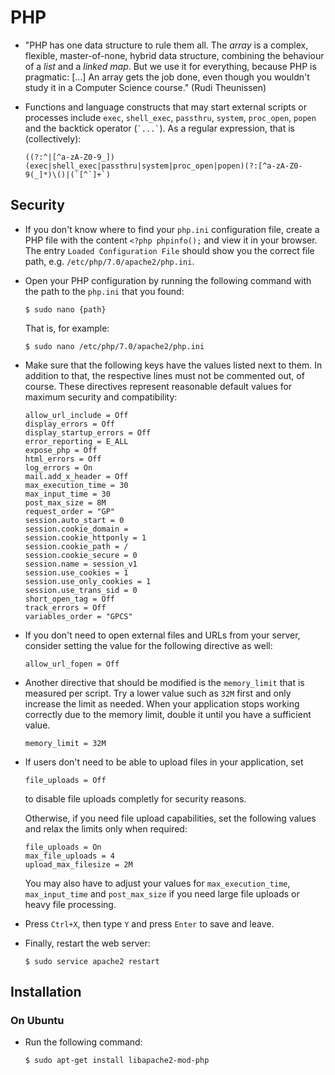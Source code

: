 # PHP

 * "PHP has one data structure to rule them all. The *array* is a complex, flexible, master-of-none, hybrid data structure, combining the behaviour of a *list* and a *linked map*. But we use it for everything, because PHP is pragmatic: [...] An array gets the job done, even though you wouldn't study it in a Computer Science course." (Rudi Theunissen)

 * Functions and language constructs that may start external scripts or processes include `exec`, `shell_exec`, `passthru`, `system`, `proc_open`, `popen` and the backtick operator (`` `...` ``). As a regular expression, that is (collectively):

   ```
   ((?:^|[^a-zA-Z0-9_])(exec|shell_exec|passthru|system|proc_open|popen)(?:[^a-zA-Z0-9(_]*)\()|(`[^`]+`)
   ```

## Security

 * If you don't know where to find your `php.ini` configuration file, create a PHP file with the content `<?php phpinfo();` and view it in your browser. The entry `Loaded Configuration File` should show you the correct file path, e.g. `/etc/php/7.0/apache2/php.ini`.

 * Open your PHP configuration by running the following command with the path to the `php.ini` that you found:

   ```
   $ sudo nano {path}
   ```

   That is, for example:

   ```
   $ sudo nano /etc/php/7.0/apache2/php.ini
   ```

 * Make sure that the following keys have the values listed next to them. In addition to that, the respective lines must not be commented out, of course. These directives represent reasonable default values for maximum security and compatibility:

   ```
   allow_url_include = Off
   display_errors = Off
   display_startup_errors = Off
   error_reporting = E_ALL
   expose_php = Off
   html_errors = Off
   log_errors = On
   mail.add_x_header = Off
   max_execution_time = 30
   max_input_time = 30
   post_max_size = 8M
   request_order = "GP"
   session.auto_start = 0
   session.cookie_domain =
   session.cookie_httponly = 1
   session.cookie_path = /
   session.cookie_secure = 0
   session.name = session_v1
   session.use_cookies = 1
   session.use_only_cookies = 1
   session.use_trans_sid = 0
   short_open_tag = Off
   track_errors = Off
   variables_order = "GPCS"
   ```

 * If you don't need to open external files and URLs from your server, consider setting the value for the following directive as well:

   ```
   allow_url_fopen = Off
   ```

 * Another directive that should be modified is the `memory_limit` that is measured per script. Try a lower value such as `32M` first and only increase the limit as needed. When your application stops working correctly due to the memory limit, double it until you have a sufficient value.

   ```
   memory_limit = 32M
   ```

 * If users don't need to be able to upload files in your application, set

   ```
   file_uploads = Off
   ```

   to disable file uploads completly for security reasons.

   Otherwise, if you need file upload capabilities, set the following values and relax the limits only when required:

   ```
   file_uploads = On
   max_file_uploads = 4
   upload_max_filesize = 2M
   ```

   You may also have to adjust your values for `max_execution_time`, `max_input_time` and `post_max_size` if you need large file uploads or heavy file processing.

 * Press `Ctrl+X`, then type `Y` and press `Enter` to save and leave.

 * Finally, restart the web server:

   ```
   $ sudo service apache2 restart
   ```

## Installation

### On Ubuntu

 * Run the following command:

   ```
   $ sudo apt-get install libapache2-mod-php
   ```
